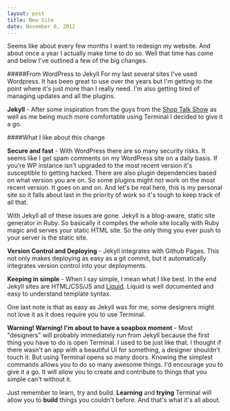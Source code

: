 ```yaml
---
layout: post
title: New Site
date: November 8, 2012
---
```


Seems like about every few months I want to redesign my website.  And about once a year I actually make time to do so.  Well that time has come and below I've outlined a few of the big changes.

#####From WordPress to Jekyll
For my last several sites I've used Wordpress.  It has been great to use over the years but I'm getting to the point where it's just more than I really need.  I'm also getting tired of managing updates and all the plugins.

**Jekyll** - After some inspiration from the guys from the [Shop Talk Show](http://shoptalkshow.com/) as well as me being much more comfortable using Terminal I decided to give it a go.  

####What I like about this change

**Secure and fast** - With WordPress there are so many security risks.  It seems like I get spam comments on my WordPress site on a daily basis.  If you're WP instance isn't upgraded to the most recent version it's susceptible to getting hacked.  There are also plugin dependencies based on what version you are on. So some plugins might not work on the most recent version.  It goes on and on.  And let's be real here, this is my personal site so it falls about last in the priority of work so it's tough to keep track of all that.  

With Jekyll all of these issues are gone.  Jekyll is a blog-aware, static site generator in Ruby.  So basically it compiles the whole site locally with Ruby magic and serves your static HTML site.  So the only thing you ever push to your server is the static site.

**Version Control and Deploying** - Jekyll integrates with Github Pages.  This not only makes deploying as easy as a git commit, but it automatically integrates version control into your deployments.

**Keeping in simple** - When I say simple, I mean what I like best.  In the end Jekyll sites are HTML/CSS/JS and [Liquid](https://github.com/Shopify/liquid/wiki/Liquid-for-Designers).  Liquid is well documented and easy to understand template syntax.  

One last note is that as easy as Jekyll was for me, some designers might not love it as it does require you to use Terminal.

**Warning! Warning! I'm about to have a soapbox moment** -
Most "designers" will probably immediately run from Jekyll because the first thing you have to do is open Terminal.  I used to be just like that.  I thought if there wasn't an app with a beautiful UI for something, a designer shouldn't touch it.  But using Terminal opens so many doors. Knowing the simplest commands allows you to do so many awesome things.  I'd encourage you to give it a go.  It will allow you to create and contribute to things that you simple can't without it.

Just remember to learn, try and build.  **Learning** and **trying** Terminal will allow you to **build** things you couldn't before.  And that's what it's all about.